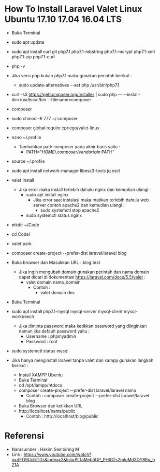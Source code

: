 # How To Install Laravel Valet Linux Ubuntu 17.10 17.04 16.04 LTS

- Buka Terminal
- sudo apt update
- sudo apt install curl git php7.1 php7.1-mbstring php7.1-mcrypt php7.1-xml php7.1-zip php7.1-curl
- php -v
- Jika versi php bukan php7.1 maka gunakan perintah berikut : 
    - sudo update-alternatives --set php /usr/bin/php7.1
- curl -sS https://getcomposer.org/installer | sudo php -- --install-dir=/usr/local/bin --filename=composer
- composer
- sudo chmod -R 777 ~/.composer
- composer global require cpriego/valet-linux
- nano ~/.profile
    - Tambahkan path composer pada akhir baris yaitu :
        - PATH="$HOME/.composer/vendor/bin:$PATH"
- source ~/.profile
- sudo apt install network-manager libnss3-tools jq xsel
- valet install
    - Jika error maka install terlebih dahulu nginx dan kemudian ulangi :
        - sudo apt install nginx
            - Jika error saat instalasi maka matikan terlebih dahulu web server contoh apache2 dan kemudian ulangi :
                - sudo systemctl stop apache2
        - sudo systemctl status nginx
- mkdir ~/Code
- cd Code/
- valet park
- composer create-project --prefer-dist laravel/laravel blog
- Buka browser dan Masukkan URL : blog.test
    - Jika ingin mengubah domain gunakan perintah dan nama domain dapat dicari di dokumentasi https://laravel.com/docs/5.5/valet :
        - valet domain nama_domain
            - Contoh :
                - valet domain dev
- Buka Terminal
- sudo apt install php7.1-mysql mysql-server mysql-client mysql-workbench
    - Jika diminta password maka ketikkan password yang diinginkan namun jika default password yaitu :
        - Username : phpmyadmin
        - Password : root
- sudo systemctl status mysql

- Jika hanya menginstall laravel tanpa valet dan xampp gunakan langkah berikut :
    - Install XAMPP Ubuntu
    - Buka Terminal
    - cd /opt/lampp/htdocs
    - composer create-project --prefer-dist laravel/laravel nama
        - Contoh : composer create-project --prefer-dist laravel/laravel blog
    - Buka Browser dan ketikkan URL
    - http://localhost/nama/public
        - Contoh : http://localhost/blog/public

# Referensi

- Narasumber : Hakim Sembiring M
- Link : https://www.youtube.com/watch?v=dFO9UcbTIDs&index=2&list=PL1aMeb5UP_PHlG2s2mluMd3DY8Bo_hZ1A